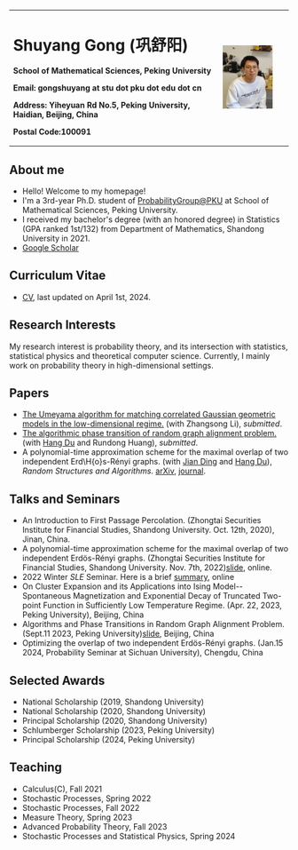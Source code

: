 <head>
    <script src="https://cdn.mathjax.org/mathjax/latest/MathJax.js?config=TeX-AMS-MML_HTMLorMML" type="text/javascript"></script>
    <script type="text/x-mathjax-config">
        MathJax.Hub.Config({
            tex2jax: {
            skipTags: ['script', 'noscript', 'style', 'textarea', 'pre'],
            inlineMath: [['$','$']]
            }
        });
    </script>
</head><head>
    <script src="https://cdn.mathjax.org/mathjax/latest/MathJax.js?config=TeX-AMS-MML_HTMLorMML" type="text/javascript"></script>
    <script type="text/x-mathjax-config">
        MathJax.Hub.Config({
            tex2jax: {
            skipTags: ['script', 'noscript', 'style', 'textarea', 'pre'],
            inlineMath: [['$','$']]
            }
        });
    </script>
</head>



<table border="0">
  <tr>
    <td width="60%">
      <h1>Shuyang Gong (巩舒阳)</h1>
      <p><b>School of Mathematical Sciences, Peking University</b></p>
      <p><b>Email: gongshuyang at stu dot pku dot edu dot cn</b></p>
      <p><b>Address: Yiheyuan Rd No.5, Peking University, Haidian, Beijing, China</b></p>
      <p><b>Postal Code:100091</b></p>
    </td>
    <td width="20%">
      <img src="/Shuyang_photo.jpg" width="80%">
    </td>
  </tr>
</table>


## About me
- Hello! Welcome to my homepage!
- I'm a 3rd-year Ph.D. student of [ProbabilityGroup@PKU](https://pkuprobability.com)  at School of Mathematical Sciences, Peking University.
- I received my bachelor's degree (with an honored degree) in Statistics (GPA ranked 1st/132) from Department of Mathematics, Shandong University in 2021.
- [Google Scholar](https://scholar.google.com/citations?user=eVymvlkAAAAJ&hl=zh-CN&oi=ao)

## Curriculum Vitae 
- [CV](https://GongMathProba.github.io/CV.pdf), last updated on April 1st, 2024.

## Research Interests
My research interest is probability theory, and its intersection with statistics, statistical physics and theoretical computer science. Currently, I mainly work on probability theory in high-dimensional settings.

## Papers
- [The Umeyama algorithm for matching correlated Gaussian geometric models in the low-dimensional regime.](https://arxiv.org/abs/2402.15095) (with Zhangsong Li), _submitted_.
- [The algorithmic phase transition of random graph alignment problem.](https://arxiv.org/abs/2307.06590) (with [Hang Du](https://hangdu2000.github.io/MyHomePage/) and Rundong Huang), _submitted_.
- A polynomial-time approximation scheme for the maximal overlap of two independent Erd\H{o}s-Rényi graphs. (with [Jian Ding](https://www.math.pku.edu.cn/teachers/dingjian/index.html) and [Hang Du](https://hangdu2000.github.io/MyHomePage/)), _Random Structures and Algorithms_. [arXiv](https://arxiv.org/abs/2210.07823), [journal](https://onlinelibrary.wiley.com/doi/10.1002/rsa.21212).

## Talks and Seminars
- An Introduction to First Passage Percolation. (Zhongtai Securities Institute for Financial Studies, Shandong University. Oct. 12th, 2020), Jinan, China.
- A polynomial-time approximation scheme for the maximal overlap of two independent Erdös-Rényi graphs. (Zhongtai Securities Institute for Financial Studies, Shandong University. Nov. 7th, 2022)[slide](https://GongMathProba.github.io/NOV_SDU.pdf), online.
- 2022 Winter $SLE$ Seminar. Here is a brief [summary](https://GongMathProba.github.io/SLE_Winter_2022.pdf), online
- On Cluster Expansion and its Applications into Ising Model--Spontaneous Magnetization and Exponential Decay of Truncated Two-point Function in Sufficiently Low Temperature Regime. (Apr. 22, 2023, Peking University), Beijing, China
- Algorithms and Phase Transitions in Random Graph Alignment Problem. (Sept.11 2023, Peking University)[slide](https://GongMathProba.github.io/巩舒阳.pdf), Beijing, China
- Optimizing the overlap of two independent Erdös-Rényi graphs. (Jan.15 2024, Probability Seminar at Sichuan University), Chengdu, China
  
## Selected Awards
- National Scholarship (2019, Shandong University)
- National Scholarship (2020, Shandong University)
- Principal Scholarship (2020, Shandong University)
- Schlumberger Scholarship (2023, Peking University)
- Principal Scholarship (2024, Peking University)

## Teaching
- Calculus(C), Fall 2021
- Stochastic Processes, Spring 2022
- Stochastic Processes, Fall 2022
- Measure Theory, Spring 2023
- Advanced Probability Theory, Fall 2023
- Stochastic Processes and Statistical Physics, Spring 2024



